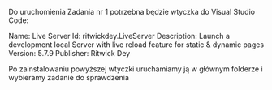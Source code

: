 Do uruchomienia Zadania nr 1 potrzebna będzie wtyczka do Visual Studio Code:

Name: Live Server
Id: ritwickdey.LiveServer
Description: Launch a development local Server with live reload feature for static & dynamic pages
Version: 5.7.9
Publisher: Ritwick Dey

Po zainstalowaniu powyższej wtyczki uruchamiamy ją w głównym folderze i wybieramy zadanie do sprawdzenia